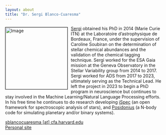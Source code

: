 ```yaml
---
layout: about
title: "Dr. Sergi Blanco-Cuaresma"
---
```


<img src="{{ site.baseurl }}/about/team/img/sergi.jpeg" height="200" width="200" alt="Image" style="float: left; margin: 4px 10px 0px 0px; border: 1px solid #000000;">

[Sergi](https://www.blancocuaresma.com/s/) obtained his PhD in 2014 (Marie Curie ITN) at the Laboratoire d’astrophysique de Bordeaux, France, under the supervision of Caroline Soubiran on the determination of stellar chemical abundances and the validation of the chemical tagging technique. Sergi worked for the ESA Gaia mission at the Geneva Observatory in the Stellar Variability group from 2014 to 2017. Sergi worked for ADS from 2017 to 2023, ultimately serving as the Technical Lead. He left the project in 2023 to begin a PhD program in neuroscience but continues to stay involved in the Machine Learning/Natural Language Processing efforts. In his free time he continues to do research developing [iSpec](https://www.blancocuaresma.com/s/iSpec/) (an open framework for spectroscopic analysis of stars), and [Posidonius](https://www.blancocuaresma.com/s/posidonius/) (a N-body code for simulating planetary and/or binary systems).

[sblancocuaresma [at] cfa.harvard.edu](mailto:sblancocuaresma@cfa.harvard.edu)  
[Personal site](http://www.blancocuaresma.com/s/)
